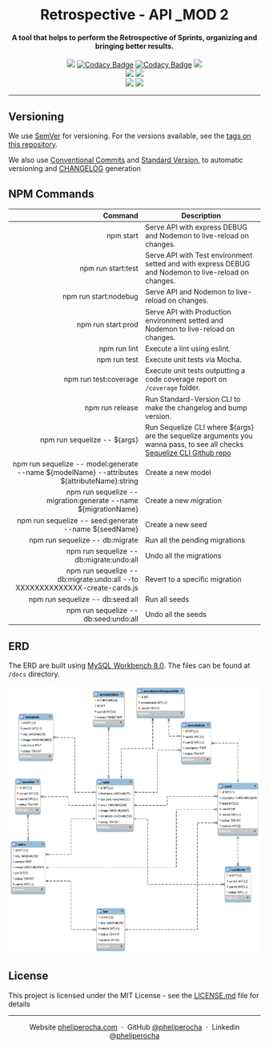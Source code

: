 <h1 align="center">
  Retrospective - API _MOD 2
</h1>

<h4 align="center">
  A tool that helps to perform the Retrospective of Sprints, organizing and bringing better results.
</h4>

<p align="center">
    <a href="https://travis-ci.com/pheliperocha/retro-api"><img src="https://travis-ci.com/pheliperocha/retro-api.svg?branch=master"></a>
    <a href="https://app.codacy.com/app/pheliperocha/retro-api?utm_source=github.com&utm_medium=referral&utm_content=pheliperocha/retro-api&utm_campaign=Badge_Grade_Dashboard"><img src="https://api.codacy.com/project/badge/Grade/f488e093c4bd4ccba8521f35e5cfa1dc" alt="Codacy Badge"></a>
    <a href="https://www.codacy.com/app/pheliperocha/retro-api?utm_source=github.com&utm_medium=referral&utm_content=pheliperocha/retro-api&utm_campaign=Badge_Coverage"><img src="https://api.codacy.com/project/badge/Coverage/73bb0be2ca8d4fd489f54a10e2fa900c" alt="Codacy Badge"></a>    
    <a href="https://github.com/pheliperocha/retro-api/issues"><img src="https://img.shields.io/github/issues/pheliperocha/retro-api.svg"></a>
    <br>
    <a href="https://david-dm.org/pheliperocha/retro-api" title="dependencies status"><img src="https://david-dm.org/pheliperocha/retro-api/status.svg"/></a>
    <a href="https://david-dm.org/pheliperocha/retro-api?type=dev" title="devDependencies status"><img src="https://david-dm.org/pheliperocha/retro-api/dev-status.svg"/></a>
    <br>
    <a href="https://conventionalcommits.org"><img src="https://img.shields.io/badge/Conventional%20Commits-1.0.0-yellow.svg"></a>
    <a href="LICENSE.md"><img src="https://img.shields.io/packagist/l/doctrine/orm.svg"></a>
</p>

---

## Versioning

We use [SemVer](http://semver.org/) for versioning. For the versions available, see the [tags on this repository](https://github.com/pheliperocha/retro-api/releases).

We also use [Conventional Commits](http://conventionalcommits.org/) and [Standard Version](https://github.com/conventional-changelog/standard-version), to automatic versioning and [CHANGELOG](CHANGELOG.md) generation

## NPM Commands

|Command|Description|
|-------:|--------|
| npm start | Serve API with express DEBUG and Nodemon to live-reload on changes. |
| npm run start:test | Serve API with Test environment setted and with express DEBUG and Nodemon to live-reload on changes. |
| npm run start:nodebug | Serve API and Nodemon to live-reload on changes. |
| npm run start:prod | Serve API with Production environment setted and Nodemon to live-reload on changes. |
| npm run lint | Execute a lint using eslint. |
| npm run test | Execute unit tests via Mocha. |
| npm run test:coverage | Execute unit tests outputting a code coverage report on `/coverage` folder. |
| npm run release | Run Standard-Version CLI to make the changelog and bump version. |
| npm run sequelize -- ${args} | Run Sequelize CLI where ${args} are the sequelize arguments you wanna pass, to see all checks [Sequelize CLI Github repo](https://github.com/sequelize/cli#usage) |
| npm run sequelize -- model:generate --name ${modelName} --attributes ${attributeName}:string | Create a new model |
| npm run sequelize -- migration:generate --name ${migrationName} | Create a new migration |
| npm run sequelize -- seed:generate --name ${seedName} | Create a new seed |
| npm run sequelize -- db:migrate | Run all the pending migrations |
| npm run sequelize -- db:migrate:undo:all | Undo all the migrations |
| npm run sequelize -- db:migrate:undo:all --to XXXXXXXXXXXXXX-create-cards.js | Revert to a specific migration |
| npm run sequelize -- db:seed:all | Run all seeds |
| npm run sequelize -- db:seed:undo:all | Undo all the seeds |

## ERD

The ERD are built using [MySQL Workbench 8.0](https://dev.mysql.com/downloads/workbench/). The files can be found at `/docs` directory.

![Database ERD](docs/erd.png)

## License

This project is licensed under the MIT License - see the [LICENSE.md](LICENSE.md) file for details

---

<p align="center">
    Website <a href="https://pheliperocha.com">pheliperocha.com</a> &nbsp;&middot;&nbsp;
    GitHub <a href="https://github.com/pheliperocha">@pheliperocha</a> &nbsp;&middot;&nbsp;
    Linkedin <a href="https://www.linkedin.com/in/pheliperocha/">@pheliperocha</a>
</p>
